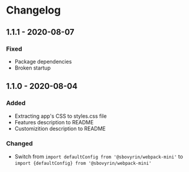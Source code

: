 # Changelog

## 1.1.1 - 2020-08-07

### Fixed
- Package dependencies
- Broken startup

## 1.1.0 - 2020-08-04

### Added
- Extracting app's CSS to styles.css file
- Features description to README
- Customizition description to README

### Changed
- Switch from `import defaultConfig from '@sbovyrin/webpack-mini'` to  `import
  {defaultConfig} from '@sbovyrin/webpack-mini'`

